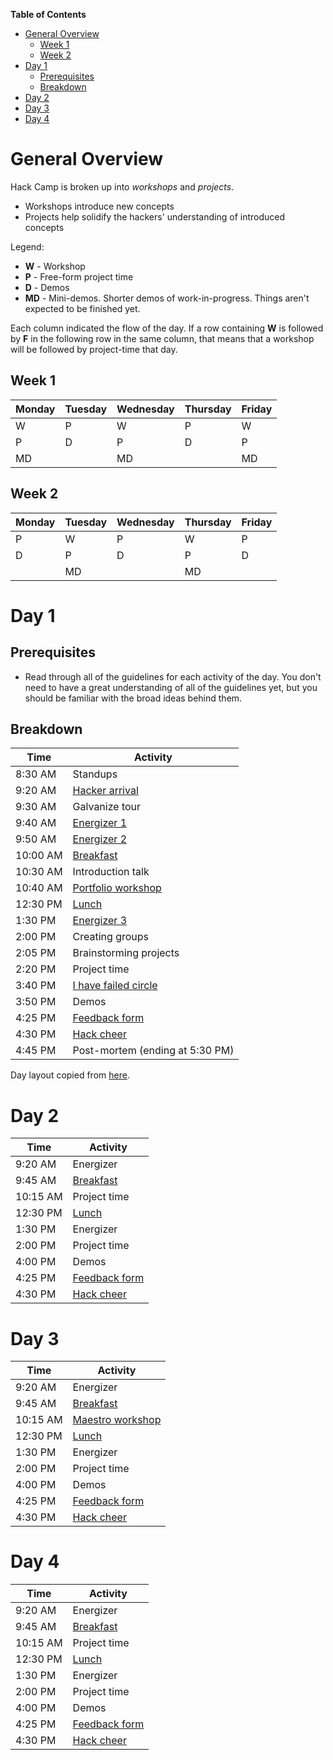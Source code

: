 <!-- markdown-toc start - Don't edit this section. Run M-x markdown-toc-generate-toc again -->
**Table of Contents**

- [General Overview](#general-overview)
  - [Week 1](#week-1)
  - [Week 2](#week-2)
- [Day 1](#day-1)
  - [Prerequisites](#prerequisites)
  - [Breakdown](#breakdown)
- [Day 2](#day-2)
- [Day 3](#day-3)
- [Day 4](#day-4)

<!-- markdown-toc end -->

# General Overview

Hack Camp is broken up into _workshops_ and _projects_.

- Workshops introduce new concepts
- Projects help solidify the hackers' understanding of introduced concepts

Legend:

- **W** - Workshop
- **P** - Free-form project time
- **D** - Demos
- **MD** - Mini-demos. Shorter demos of work-in-progress. Things aren't expected
  to be finished yet.

Each column indicated the flow of the day. If a row containing **W** is followed
by **F** in the following row in the same column, that means that a workshop
will be followed by project-time that day.

## Week 1

| Monday | Tuesday | Wednesday | Thursday | Friday |
| ------ | ------- | --------- | -------- | ------ |
| W      | P       | W         | P        | W      |
| P      | D       | P         | D        | P      |
| MD     |         | MD        |          | MD     |

## Week 2

| Monday | Tuesday | Wednesday | Thursday | Friday |
| ------ | ------- | --------- | -------- | ------ |
| P      | W       | P         | W        | P      |
| D      | P       | D         | P        | D      |
|        | MD      |           | MD       |        |

# Day 1

## Prerequisites

- Read through all of the guidelines for each activity of the day. You don't
  need to have a great understanding of all of the guidelines yet, but you
  should be familiar with the broad ideas behind them.

## Breakdown

| Time     | Activity                                                     |
| -------- | ------------------------------------------------------------ |
| 8:30 AM  | Standups                                                     |
| 9:20 AM  | [Hacker arrival](ACTIVITIES.md#hacker-arrival)               |
| 9:30 AM  | Galvanize tour                                               |
| 9:40 AM  | [Energizer 1](ACTIVITIES.md#where-the-west-wind-blows)       |
| 9:50 AM  | [Energizer 2](ACTIVITIES.md#i-love-my-neighbor-who)          |
| 10:00 AM | [Breakfast](ACTIVITIES.md#breakfast)                         |
| 10:30 AM | Introduction talk                                            |
| 10:40 AM | [Portfolio workshop](ACTIVITIES.md#portfolio)                |
| 12:30 PM | [Lunch](ACTIVITIES.md#lunch)                                 |
| 1:30 PM  | [Energizer 3](ACTIVITIES.md#evolution-rock-paper-scissors)   |
| 2:00 PM  | Creating groups                                              |
| 2:05 PM  | Brainstorming projects                                       |
| 2:20 PM  | Project time                                                 |
| 3:40 PM  | [I have failed circle](ACTIVITIES.md#i-have-failed-activity) |
| 3:50 PM  | Demos                                                        |
| 4:25 PM  | [Feedback form](ACTIVITIES.md#feedback-forms)                |
| 4:30 PM  | [Hack cheer](ACTIVITIES.md#finishing-off-the-day)            |
| 4:45 PM  | Post-mortem (ending at 5:30 PM)                              |

Day layout copied from [here](../prep/meetings/15-07-27_sprint_discuss.md).

# Day 2

| Time     | Activity                                          |
| -------- | ------------------------------------------------- |
| 9:20 AM  | Energizer                                         |
| 9:45 AM  | [Breakfast](activities.md#breakfast)              |
| 10:15 AM | Project time                                      |
| 12:30 PM | [Lunch](activities.md#lunch)                      |
| 1:30 PM  | Energizer                                         |
| 2:00 PM  | Project time                                      |
| 4:00 PM  | Demos                                             |
| 4:25 PM  | [Feedback form](activities.md#feedback-forms)     |
| 4:30 PM  | [Hack cheer](activities.md#finishing-off-the-day) |

# Day 3

| Time     | Activity                                          |
| -------- | ------------------------------------------------- |
| 9:20 AM  | Energizer                                         |
| 9:45 AM  | [Breakfast](activities.md#breakfast)              |
| 10:15 AM | [Maestro workshop](activities.md#maestro)         |
| 12:30 PM | [Lunch](activities.md#lunch)                      |
| 1:30 PM  | Energizer                                         |
| 2:00 PM  | Project time                                      |
| 4:00 PM  | Demos                                             |
| 4:25 PM  | [Feedback form](activities.md#feedback-forms)     |
| 4:30 PM  | [Hack cheer](activities.md#finishing-off-the-day) |

# Day 4

| Time     | Activity                                          |
| -------- | ------------------------------------------------- |
| 9:20 AM  | Energizer                                         |
| 9:45 AM  | [Breakfast](activities.md#breakfast)              |
| 10:15 AM | Project time                                      |
| 12:30 PM | [Lunch](activities.md#lunch)                      |
| 1:30 PM  | Energizer                                         |
| 2:00 PM  | Project time                                      |
| 4:00 PM  | Demos                                             |
| 4:25 PM  | [Feedback form](activities.md#feedback-forms)     |
| 4:30 PM  | [Hack cheer](activities.md#finishing-off-the-day) |
